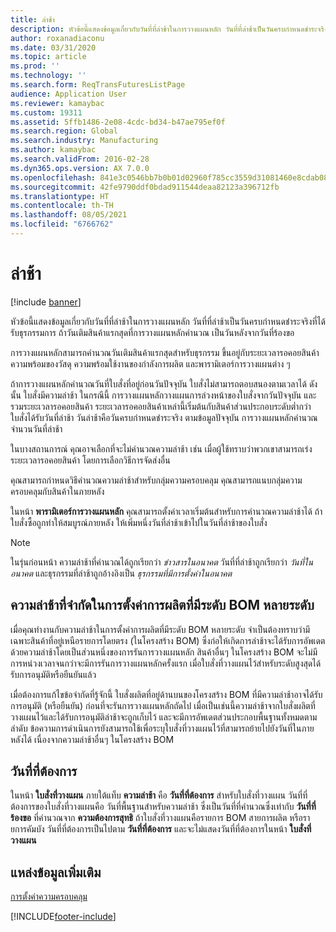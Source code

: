 ```yaml
---
title: ล่าช้า
description: หัวข้อนี้แสดงข้อมูลเกี่ยวกับวันที่ที่ล่าช้าในการวางแผนหลัก วันที่ที่ล่าช้าเป็นวันครบกำหนดชำระจริงที่ได้รับธุรกรรมการ ถ้าวันเติมสินค้าแรกสุดที่การวางแผนหลักคำนวณ เป็นวันหลังจากวันที่ร้องขอ
author: roxanadiaconu
ms.date: 03/31/2020
ms.topic: article
ms.prod: ''
ms.technology: ''
ms.search.form: ReqTransFuturesListPage
audience: Application User
ms.reviewer: kamaybac
ms.custom: 19311
ms.assetid: 5ffb1486-2e08-4cdc-bd34-b47ae795ef0f
ms.search.region: Global
ms.search.industry: Manufacturing
ms.author: kamaybac
ms.search.validFrom: 2016-02-28
ms.dyn365.ops.version: AX 7.0.0
ms.openlocfilehash: 841e3c0546bb7b0b01d02960f785cc3559d31081460e8cdab082104b9dbef8e6
ms.sourcegitcommit: 42fe9790ddf0bdad911544deaa82123a396712fb
ms.translationtype: HT
ms.contentlocale: th-TH
ms.lasthandoff: 08/05/2021
ms.locfileid: "6766762"
---
```

# <a name="delays"></a>ล่าช้า

[!include [banner](../includes/banner.md)]

หัวข้อนี้แสดงข้อมูลเกี่ยวกับวันที่ที่ล่าช้าในการวางแผนหลัก วันที่ที่ล่าช้าเป็นวันครบกำหนดชำระจริงที่ได้รับธุรกรรมการ ถ้าวันเติมสินค้าแรกสุดที่การวางแผนหลักคำนวณ เป็นวันหลังจากวันที่ร้องขอ

การวางแผนหลักสามารถคำนวณวันเติมสินค้าแรกสุดสำหรับธุรกรรม ขึ้นอยู่กับระยะเวลารอคอยสินค้า ความพร้อมของวัสดุ ความพร้อมใช้งานของกำลังการผลิต และพารามิเตอร์การวางแผนต่าง ๆ 

ถ้าการวางแผนหลักคำนวณวันที่ใบสั่งที่อยู่ก่อนวันปัจจุบัน ใบสั่งไม่สามารถตอบสนองตามเวลาได้ ดังนั้น ใบสั่งมีความล่าช้า ในกรณีนี้ การวางแผนหลักวางแผนการล่วงหน้าของใบสั่งจากวันปัจจุบัน และรวมระยะเวลารอคอยสินค้า ระยะเวลารอคอยสินค้าเหล่านี้เริ่มต้นกับสินค้าส่วนประกอบระดับต่ำกว่า ใบสั่งได้รับวันที่ล่าช้า วันล่าช้าคือวันครบกำหนดชำระจริง ตามข้อมูลปัจจุบัน การวางแผนหลักคำนวณจำนวนวันที่ล่าช้า 

ในบางสถานการณ์ คุณอาจเลือกที่จะไม่คำนวณความล่าช้า เช่น เมื่อผู้ใช้ทราบว่าพวกเขาสามารถเร่งระยะเวลารอคอยสินค้า โดยการเลือกวิธีการจัดส่งอื่น 

คุณสามารถกำหนดวิธีคำนวณความล่าช้าสำหรับกลุ่มความครอบคลุม คุณสามารถแนบกลุ่มความครอบคลุมกับสินค้าในภายหลัง 

ในหน้า **พารามิเตอร์การวางแผนหลัก** คุณสามารถตั้งค่าเวลาเริ่มต้นสำหรับการคำนวณความล่าช้าได้ ถ้าใบสั่งซื้อถูกทำให้สมบูรณ์ภายหลัง ให้เพิ่มหนึ่งวันที่ล่าช้าเข้าไปในวันที่ล่าช้าของใบสั่ง 

> [!NOTE]
> ในรุ่นก่อนหน้า ความล่าช้าที่คำนวณได้ถูกเรียกว่า *ข่าวสารในอนาคต* วันที่ที่ล่าช้าถูกเรียกว่า *วันที่ในอนาคต* และธุรกรรมที่ล่าช้าถูกอ้างอิงเป็น *ธุรกรรมที่มีการตั้งค่าในอนาคต*

## <a name="limited-delays-in-production-setup-with-multiple-bom-levels"></a>ความล่าช้าที่จำกัดในการตั้งค่าการผลิตที่มีระดับ BOM หลายระดับ
เมื่อคุณทำงานกับความล่าช้าในการตั้งค่าการผลิตที่มีระดับ BOM หลายระดับ จำเป็นต้องทราบว่ามีเฉพาะสินค้าที่อยู่เหนือรายการโดยตรง (ในโครงสร้าง BOM) ซึ่งก่อให้เกิดการล่าช้าจะได้รับการอัพเดตด้วยความล่าช้าโดยเป็นส่วนหนึ่งของการรันการวางแผนหลัก สินค้าอื่นๆ ในโครงสร้าง BOM จะไม่มีการหน่วงเวลาจนกว่าจะมีการรันการวางแผนหลักครั้งแรก เมื่อใบสั่งที่วางแผนไว้สำหรับระดับสูงสุดได้รับการอนุมัติหรือยืนยันแล้ว 

เมื่อต้องการแก้ไขข้อจำกัดที่รู้จักนี้ ใบสั่งผลิตที่อยู่ด้านบนของโครงสร้าง BOM ที่มีความล่าช้าอาจได้รับการอนุมัติ (หรือยืนยัน) ก่อนที่จะรันการวางแผนหลักถัดไป เมื่อเป็นเช่นนี้ความล่าช้าจากใบสั่งผลิตที่วางแผนไว้และได้รับการอนุมัติล่าช้าจะถูกเก็บไว้ และจะมีการอัพเดตส่วนประกอบพื้นฐานทั้งหมดตามลำดับ
ข้อความการดำเนินการยังสามารถใช้เพื่อระบุใบสั่งที่วางแผนไว้ที่สามารถย้ายไปยังวันที่ในภายหลังได้ เนื่องจากความล่าช้าอื่นๆ ในโครงสร้าง BOM

## <a name="desired-date"></a>วันที่ที่ต้องการ

ในหน้า **ใบสั่งที่วางแผน** ภายใต้แท็บ **ความล่าช้า** คือ **วันที่ที่ต้องการ** สำหรับใบสั่งที่วางแผน วันที่ที่ต้องการของใบสั่งที่วางแผนคือ วันที่พื้นฐานสำหรับความล่าช้า ซึ่งเป็นวันที่ที่คำนวณซึ่งเท่ากับ **วันที่ที่ร้องขอ** ที่คำนวณจาก **ความต้องการสุทธิ** ถ้าใบสั่งที่วางแผนคือรายการ BOM สายการผลิต หรือรายการคัมบัง วันที่ที่ต้องการเป็นไปตาม **วันที่ที่ต้องการ** และจะไม่แสดงวันที่ที่ต้องการในหน้า **ใบสั่งที่วางแผน**

## <a name="additional-resources"></a>แหล่งข้อมูลเพิ่มเติม

[การตั้งค่าความครอบคลุม](coverage-settings.md)


[!INCLUDE[footer-include](../../includes/footer-banner.md)]